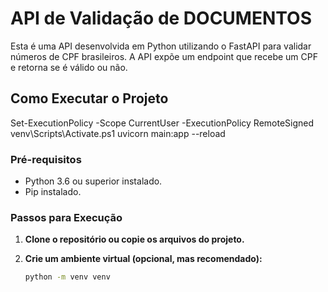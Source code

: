 # API de Validação de DOCUMENTOS
Esta é uma API desenvolvida em Python utilizando o FastAPI para validar números de CPF brasileiros. A API expõe um endpoint que recebe um CPF e retorna se é válido ou não.

## **Como Executar o Projeto**
Set-ExecutionPolicy -Scope CurrentUser -ExecutionPolicy RemoteSigned
venv\Scripts\Activate.ps1
uvicorn main:app --reload

### **Pré-requisitos**

- Python 3.6 ou superior instalado.
- Pip instalado.

### **Passos para Execução**

1. **Clone o repositório ou copie os arquivos do projeto.**

2. **Crie um ambiente virtual (opcional, mas recomendado):**

   ```bash
   python -m venv venv
